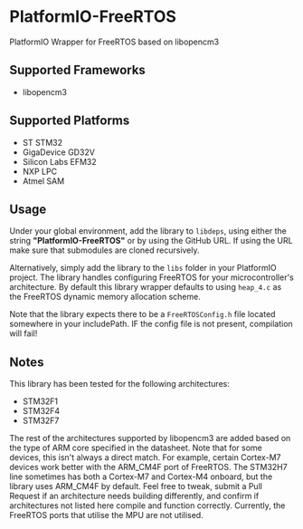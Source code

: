 # PlatformIO-FreeRTOS
PlatformIO Wrapper for FreeRTOS based on libopencm3

## Supported Frameworks
- libopencm3

## Supported Platforms
- ST STM32
- GigaDevice GD32V
- Silicon Labs EFM32
- NXP LPC
- Atmel SAM

## Usage
Under your global environment, add the library to ```libdeps```, using either the string **"PlatformIO-FreeRTOS"** or by using the GitHub URL. If using the URL make sure that submodules are cloned recursively.

Alternatively, simply add the library to the ```libs``` folder in your PlatformIO project. The library handles configuring FreeRTOS for your microcontroller's architecture. By default this library wrapper defaults to using ```heap_4.c``` as the FreeRTOS dynamic memory allocation scheme.

Note that the library expects there to be a ```FreeRTOSConfig.h``` file located somewhere in your includePath. IF the config file is not present, compilation will fail!

## Notes
This library has been tested for the following architectures:

- STM32F1
- STM32F4
- STM32F7

The rest of the architectures supported by libopencm3 are added based on the type of ARM core specified in the datasheet. Note that for some devices, this isn't always a direct match. For example, certain Cortex-M7 devices work better with the ARM_CM4F port of FreeRTOS. The STM32H7 line sometimes has both a Cortex-M7 and Cortex-M4 onboard, but the library uses ARM_CM4F by default. Feel free to tweak, submit a Pull Request if an architecture needs building differently, and confirm if architectures not listed here compile and function correctly. Currently, the FreeRTOS ports that utilise the MPU are not utilised.
